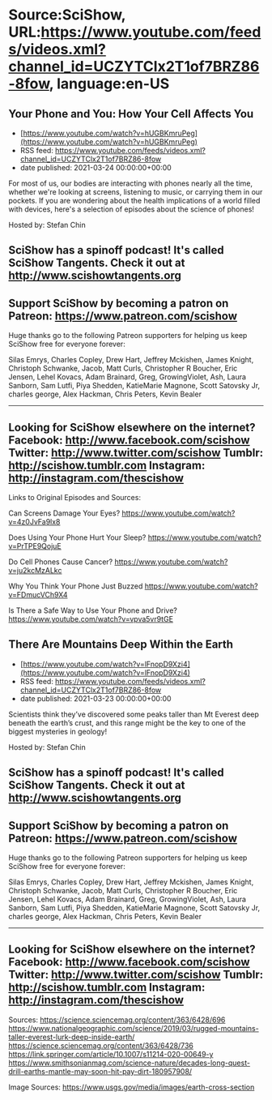 # Source:SciShow, URL:https://www.youtube.com/feeds/videos.xml?channel_id=UCZYTClx2T1of7BRZ86-8fow, language:en-US

## Your Phone and You: How Your Cell Affects You
 - [https://www.youtube.com/watch?v=hUGBKmruPeg](https://www.youtube.com/watch?v=hUGBKmruPeg)
 - RSS feed: https://www.youtube.com/feeds/videos.xml?channel_id=UCZYTClx2T1of7BRZ86-8fow
 - date published: 2021-03-24 00:00:00+00:00

For most of us, our bodies are interacting with phones nearly all the time, whether we're looking at screens, listening to music, or carrying them in our pockets. If you are wondering about the health implications of a world filled with devices, here's a selection of episodes about the science of phones!

Hosted by: Stefan Chin

SciShow has a spinoff podcast! It's called SciShow Tangents. Check it out at http://www.scishowtangents.org
----------
Support SciShow by becoming a patron on Patreon: https://www.patreon.com/scishow
----------
Huge thanks go to the following Patreon supporters for helping us keep SciShow free for everyone forever:

Silas Emrys, Charles Copley, Drew Hart, Jeffrey Mckishen, James Knight, Christoph Schwanke, Jacob, Matt Curls, Christopher R Boucher, Eric Jensen, Lehel Kovacs, Adam Brainard, Greg, GrowingViolet, Ash, Laura Sanborn, Sam Lutfi, Piya Shedden, KatieMarie Magnone, Scott Satovsky Jr, charles george, Alex Hackman, Chris Peters, Kevin Bealer

----------
Looking for SciShow elsewhere on the internet?
Facebook: http://www.facebook.com/scishow
Twitter: http://www.twitter.com/scishow
Tumblr: http://scishow.tumblr.com
Instagram: http://instagram.com/thescishow
----------
Links to Original Episodes and Sources:

Can Screens Damage Your Eyes?
https://www.youtube.com/watch?v=4z0JvFa9lx8

Does Using Your Phone Hurt Your Sleep?
https://www.youtube.com/watch?v=PrTPE9QojuE

Do Cell Phones Cause Cancer?
https://www.youtube.com/watch?v=ju2kcMzALkc

Why You Think Your Phone Just Buzzed
https://www.youtube.com/watch?v=FDmucVCh9X4

Is There a Safe Way to Use Your Phone and Drive?
https://www.youtube.com/watch?v=vpva5vr9tGE

## There Are Mountains Deep Within the Earth
 - [https://www.youtube.com/watch?v=lFnopD9Xzi4](https://www.youtube.com/watch?v=lFnopD9Xzi4)
 - RSS feed: https://www.youtube.com/feeds/videos.xml?channel_id=UCZYTClx2T1of7BRZ86-8fow
 - date published: 2021-03-23 00:00:00+00:00

Scientists think they’ve discovered some peaks taller than Mt Everest deep beneath the earth’s crust, and this range might be the key to one of the biggest mysteries in geology! 

Hosted by: Stefan Chin

SciShow has a spinoff podcast! It's called SciShow Tangents. Check it out at http://www.scishowtangents.org
----------
Support SciShow by becoming a patron on Patreon: https://www.patreon.com/scishow
----------
Huge thanks go to the following Patreon supporters for helping us keep SciShow free for everyone forever:

Silas Emrys, Charles Copley, Drew Hart, Jeffrey Mckishen, James Knight, Christoph Schwanke, Jacob, Matt Curls, Christopher R Boucher, Eric Jensen, Lehel Kovacs, Adam Brainard, Greg, GrowingViolet, Ash, Laura Sanborn, Sam Lutfi, Piya Shedden, KatieMarie Magnone, Scott Satovsky Jr, charles george, Alex Hackman, Chris Peters, Kevin Bealer

----------
Looking for SciShow elsewhere on the internet?
Facebook: http://www.facebook.com/scishow
Twitter: http://www.twitter.com/scishow
Tumblr: http://scishow.tumblr.com
Instagram: http://instagram.com/thescishow
----------
Sources:
https://science.sciencemag.org/content/363/6428/696 
https://www.nationalgeographic.com/science/2019/03/rugged-mountains-taller-everest-lurk-deep-inside-earth/ 
https://science.sciencemag.org/content/363/6428/736 
https://link.springer.com/article/10.1007/s11214-020-00649-y 
https://www.smithsonianmag.com/science-nature/decades-long-quest-drill-earths-mantle-may-soon-hit-pay-dirt-180957908/ 

Image Sources:
https://www.usgs.gov/media/images/earth-cross-section

